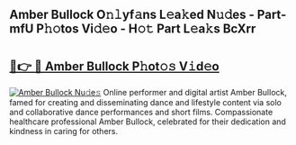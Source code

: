 ## Amber Bullock O𝚗𝚕yf𝚊ns L𝚎a𝚔ed N𝚞𝚍es - Part-mfU P𝚑𝚘tos Vi𝚍𝚎o - H𝚘𝚝 Part L𝚎a𝚔s BcXrr

# <h2><a href="http://kf1wdt.oniu.top/?m=Amber+Bullock">🔗👉 🔴 Amber Bullock P𝚑ot𝚘𝚜 V𝚒d𝚎o</a></h2>

[![Amber Bullock Nu𝚍e𝚜](https://i.imgur.com/0qMVB7G.gif)](http://kf1wdt.oniu.top/?m=Amber+Bullock)
Online performer and digital artist Amber Bullock, famed for creating and disseminating dance and lifestyle content via solo and collaborative dance performances and short films. Compassionate healthcare professional Amber Bullock, celebrated for their dedication and kindness in caring for others.  
